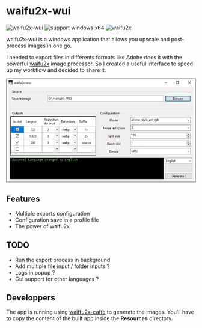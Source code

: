 # waifu2x-wui
![waifu2x-wui](https://img.shields.io/badge/1.0.0-waifu2x--wui-orange)
![support windows x64](https://img.shields.io/badge/support-windows%20x64-green)
![waifu2x](https://img.shields.io/badge/image--processor-waifu2x-green)

waifu2x-wui is a windows application that allows you upscale and post-process images in one go.

I needed to export files in differents formats like Adobe does it with the powerful [waifu2x](https://waifu2x.udp.jp/) image processor.
So I created a useful interface to speed up my workflow and decided to share it.

![Window](/Docs/window.png "Window")


## Features

* Multiple exports configuration
* Configuration save in a profile file
* The power of waifu2x

## TODO

* Run the export process in background
* Add multiple file input / folder inputs ?
* Logs in popup ?
* Gui support for other languages ?

## Developpers

The app is running using [waiffu2x-caffe](https://github.com/lltcggie/waifu2x-caffe) to generate the images.
You'll have to copy the content of the built app inside the **Resources** directory.
